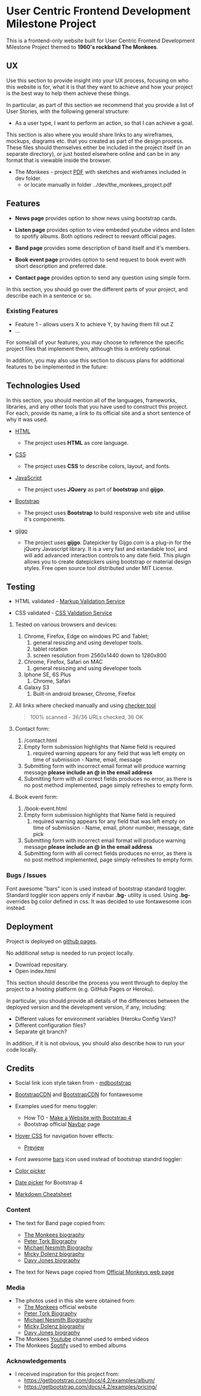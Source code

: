 # User Centric Frontend Development Milestone Project  

This is a frontend-only website built for User Centric Frontend Development Milestone Project themed to **1960's rockband The Monkees**.
 
## UX
 
Use this section to provide insight into your UX process, focusing on who this website is for, what it is that they want to achieve and how your project is the best way to help them achieve these things.

In particular, as part of this section we recommend that you provide a list of User Stories, with the following general structure:
- As a user type, I want to perform an action, so that I can achieve a goal.

This section is also where you would share links to any wireframes, mockups, diagrams etc. that you created as part of the design process. These files should themselves either be included in the project itself (in an separate directory), or just hosted elsewhere online and can be in any format that is viewable inside the browser.


- The Monkees - project [PDF](https://github.com/dmtry/ucfdmp-dn/blob/master/dev/the_monkees_project.pdf) with sketches and wieframes included in dev folder.
    - or locate manually in folder ../dev/the_monkees_project.pdf

## Features

- **News page** provides option to show news using bootstrap cards.

- **Listen page** provides option to view embeded youtube videos and listen to spotify albums. Both options redirect to reevant official pages.

- **Band page** provides some description of band itself and it's members.

- **Book event page** provides option to send request to book event with short description and preferred date.

- **Contact page** provides option to send any question using simple form.

In this section, you should go over the different parts of your project, and describe each in a sentence or so.
 
### Existing Features
- Feature 1 - allows users X to achieve Y, by having them fill out Z
- ...

For some/all of your features, you may choose to reference the specific project files that implement them, although this is entirely optional.

In addition, you may also use this section to discuss plans for additional features to be implemented in the future:

## Technologies Used

In this section, you should mention all of the languages, frameworks, libraries, and any other tools that you have used to construct this project. For each, provide its name, a link to its official site and a short sentence of why it was used.

- [HTML](https://w3c.github.io/html/)
    - The project uses **HTML** as core language.

- [CSS](https://www.w3.org/Style/CSS/Overview.en.html)
    - The project uses **CSS** to describe colors, layout, and fonts.

- [JavaScript](https://www.javascript.com/)
    - The project uses **JQuery** as part of **bootstrap** and **gijgo**.

- [Bootstrap](https://getbootstrap.com/)
    - The project uses **Bootstrap** to build responsive web site and utilise it's components.

- [gijgo](https://gijgo.com/)
    - The project uses **gijgo**. Datepicker by Gijgo.com is a plug-in for the jQuery Javascript library. It is a very fast and extandable tool, and will add advanced interaction controls to any date field. This plugin allows you to create datepickers using bootstrap or material design styles. Free open source tool distributed under MIT License.


## Testing

- HTML validated - [Markup Validation Service](https://validator.w3.org/)

- CSS validated - [CSS Validation Service](https://jigsaw.w3.org/css-validator/)

1. Tested on various browsers and devices:
    1. Chrome, Firefox, Edge on windows PC and Tablet;
        1. general resiszing and using developer tools.
        2. tablet rotation
        3. screen resolution from 2560x1440 down to 1280x800
    2. Chrome, Firefox, Safari on MAC
        1. general resiszing and using developer tools
    3. Iphone SE, 6S Plus
        1. Chrome, Safari
    4. Galaxy S3
        1. Built-in android browser, Chrome, Firefox

2. All links where checked manually and using [checker tool](https://www.deadlinkchecker.com/website-dead-link-checker.asp)
    > 100% scanned - 36/36 URLs checked, 36 OK


3. Contact form:
    1. /contact.html
    2. Empty form submission highlights that Name field is required
        1. required warning appears for any field that was left empty on time of submission - Name, email, message
    3. Submitting form with incorrect email format will produce warning message **please include an @ in the email address**
    4. Submitting form with all correct fields produces no error, as there is no post method implemented, page simply refreshes to empty form.

4. Book event form:
    1. /book-event.html
    2. Empty form submission highlights that Name field is required
        1. required warning appears for any field that was left empty on time of submission - Name, email, phonr number, message, date pick
    3. Submitting form with incorrect email format will produce warning message **please include an @ in the email address**
    4. Submitting form with all correct fields produces no error, as there is no post method implemented, page simply refreshes to empty form.

### Bugs / Issues

Font awesome "bars" icon is used instead of bootstrap standard toggler. Standard toggler icon appers only if navbar **.bg-** utility is used. Using **.bg-** overrides bg color defined in css. It was decided to use fontawesome icon instead.

## Deployment

Project is deployed on [github pages](https://dmtry.github.io/ucfdmp-dn/).

No additional setup is needed to run project locally. 
- Download repositary.
- Open index.html

This section should describe the process you went through to deploy the project to a hosting platform (e.g. GitHub Pages or Heroku).

In particular, you should provide all details of the differences between the deployed version and the development version, if any, including:
- Different values for environment variables (Heroku Config Vars)?
- Different configuration files?
- Separate git branch?

In addition, if it is not obvious, you should also describe how to run your code locally.


## Credits

- Social link icon style taken from - [mdbootstrap](https://mdbootstrap.com/docs/jquery/components/buttons-social/)

- [BootstrapCDN](https://www.bootstrapcdn.com/) and [BootstrapCDN](https://www.bootstrapcdn.com/fontawesome/) for fontawesome

- Examples used for menu toggler:
    - How TO - [Make a Website with Bootstrap 4](https://www.w3schools.com/howto/howto_website_bootstrap4.asp)
    - Bootstrap official [Navbar](https://getbootstrap.com/docs/4.1/components/navbar/) page

- [Hover CSS](https://github.com/IanLunn/Hover) for navigation hover effects:
    - [Preview](http://ianlunn.github.io/Hover/)


- Font awesome [bars](https://fontawesome.com/icons/bars?style=solid) icon used instead of bootstrap standrd toggler: 

- [Color picker](https://htmlcolorcodes.com/color-picker/)

- [Date picker](https://gijgo.com/datepicker/example/bootstrap-4) for Bootstrap 4

- [Markdown Cheatsheet](https://github.com/adam-p/markdown-here/wiki/Markdown-Cheatsheet)

### Content

- The text for Band page copied from:
    - [The Monkees biography](https://www.biography.com/people/groups/the-monkees)
    - [Peter Tork Biography](https://www.biography.com/people/peter-tork-20758183)
    - [Michael Nesmith Biography](https://www.biography.com/people/michael-nesmith-20757957)
    - [Micky Dolenz biography](https://www.biography.com/people/micky-dolenz-16730294)
    - [Davy Jones biography](https://www.biography.com/people/davy-jones-377858)
 
- The text for News page copied from [Official Monkeys web page](https://www.monkees.com/news)



### Media
- The photos used in this site were obtained from:
    - [The Monkees](https://www.monkees.com/) official website
    - [Peter Tork Biography](https://www.biography.com/people/peter-tork-20758183)
    - [Michael Nesmith Biography](https://www.biography.com/people/michael-nesmith-20757957)
    - [Micky Dolenz biography](https://www.biography.com/people/micky-dolenz-16730294)
    - [Davy Jones biography](https://www.biography.com/people/davy-jones-377858)
- The Monkees [Youtube](https://www.youtube.com/channel/UCv1oY0OLtsEySHeP1TkYNqA) channel used to embed videos
- The Monkees [Spotify](https://open.spotify.com/artist/320EPCSEezHt1rtbfwH6Ck) used to embed albums
  

### Acknowledgements

- I received inspiration for this project from:
    - https://getbootstrap.com/docs/4.2/examples/album/
    - https://getbootstrap.com/docs/4.2/examples/pricing/
